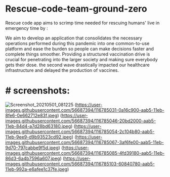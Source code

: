 # Rescue-code-team-ground-zero
Rescue code app aims to scrimp time needed for rescuing humans' live in emergency time by :

We aim to develop an application that consolidates the necessary operations performed during this  pandemic into one common-to-use platform and ease the burden so people can make decisions faster and  complete things smoother. Providing a structured vaccination drive is crucial for penetrating into the larger society and making sure everybody gets their dose. the second wave drastically impacted our healthcare infrastructure and delayed the production of vaccines. 
 
 # # screenshots:
 ![Screenshot_20210501_081225](https://user-images.githubusercontent.com/56687394/116784923-72b17600-aab4-11eb-8a55-45345862d5df.jpg)
 (https://user-images.githubusercontent.com/56687394/116785031-0a16c900-aab5-11eb-8fe6-0e662712e83f.jpeg)
 (https://user-images.githubusercontent.com/56687394/116785046-20bd2000-aab5-11eb-84d4-a7d28bd63180.jpeg)
 (https://user-images.githubusercontent.com/56687394/116785054-2c104b80-aab5-11eb-9ee9-d9b93523cd92.jpeg)
 (https://user-images.githubusercontent.com/56687394/116785067-3af6fe00-aab5-11eb-9d70-797cabbe9f5d.jpeg)
 (https://user-images.githubusercontent.com/56687394/116785085-4fd39180-aab5-11eb-86d3-6a4b7596a607.jpeg)
 (https://user-images.githubusercontent.com/56687394/116785103-60840780-aab5-11eb-992a-e6afee1c37fe.jpeg)


 
